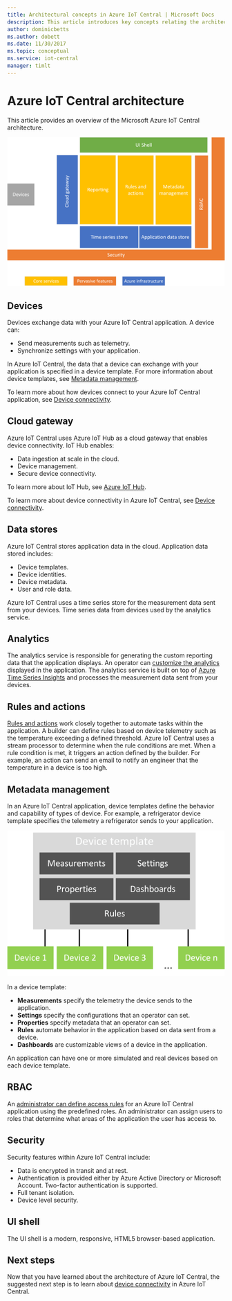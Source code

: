 ```yaml
---
title: Architectural concepts in Azure IoT Central | Microsoft Docs
description: This article introduces key concepts relating the architecture of Azure IoT Central
author: dominicbetts
ms.author: dobett
ms.date: 11/30/2017
ms.topic: conceptual
ms.service: iot-central
manager: timlt
---
```


# Azure IoT Central architecture

This article provides an overview of the Microsoft Azure IoT Central architecture.

![Top-level architecture](media/concepts-architecture/architecture.png)

## Devices

Devices exchange data with your Azure IoT Central application. A device can:

- Send measurements such as telemetry.
- Synchronize settings with your application.

In Azure IoT Central, the data that a device can exchange with your application is specified in a device template. For more information about device templates, see [Metadata management](#metadata-management).

To learn more about how devices connect to your Azure IoT Central application, see [Device connectivity](concepts-connectivity.md).

## Cloud gateway

Azure IoT Central uses Azure IoT Hub as a cloud gateway that enables device connectivity. IoT Hub enables:

- Data ingestion at scale in the cloud.
- Device management.
- Secure device connectivity.

To learn more about IoT Hub, see [Azure IoT Hub](https://docs.microsoft.com/azure/iot-hub/).

To learn more about device connectivity in Azure IoT Central, see [Device connectivity](concepts-connectivity.md).

## Data stores

Azure IoT Central stores application data in the cloud. Application data stored includes:

- Device templates.
- Device identities.
- Device metadata.
- User and role data.

Azure IoT Central uses a time series store for the measurement data sent from your devices. Time series data from devices used by the analytics service.

## Analytics

The analytics service is responsible for generating the custom reporting data that the application displays. An operator can [customize the analytics](howto-create-analytics.md) displayed in the application. The analytics service is built on top of [Azure Time Series Insights](https://azure.microsoft.com/services/time-series-insights/) and processes the measurement data sent from your devices.

## Rules and actions

[Rules and actions](howto-create-telemetry-rules.md) work closely together to automate tasks within the application. A builder can define rules based on device telemetry such as the temperature exceeding a defined threshold. Azure IoT Central uses a stream processor to determine when the rule conditions are met. When a rule condition is met, it triggers an action defined by the builder. For example, an action can send an email to notify an engineer that the temperature in a device is too high.

## Metadata management

In an Azure IoT Central application, device templates define the behavior and capability of types of device. For example, a refrigerator device template specifies the telemetry a refrigerator sends to your application.

![Template architecture](media/concepts-architecture/template_architecture.png)

In a device template:

- **Measurements** specify the telemetry the device sends to the application.
- **Settings** specify the configurations that an operator can set.
- **Properties** specify metadata that an operator can set.
- **Rules** automate behavior in the application based on data sent from a device.
- **Dashboards** are customizable views of a device in the application.

An application can have one or more simulated and real devices based on each device template.

## RBAC

An [administrator can define access rules](howto-administer.md) for an Azure IoT Central application using the predefined roles. An administrator can assign users to roles that determine what areas of the application the user has access to.

## Security

Security features within Azure IoT Central include:

- Data is encrypted in transit and at rest.
- Authentication is provided either by Azure Active Directory or Microsoft Account. Two-factor authentication is supported.
- Full tenant isolation.
- Device level security.

## UI shell

The UI shell is a modern, responsive, HTML5 browser-based application.

## Next steps

Now that you have learned about the architecture of Azure IoT Central, the suggested next step is to learn about [device connectivity](concepts-connectivity.md) in Azure IoT Central.